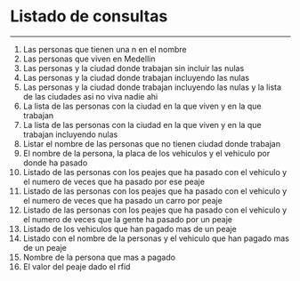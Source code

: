 # Listado de consultas
* * *

1. Las personas que tienen una n en el nombre
1. Las personas que viven en Medellin
1. Las personas y la ciudad donde trabajan sin incluir las nulas
1. Las personas y la ciudad donde trabajan incluyendo las nulas
1. Las personas y la ciudad donde trabajan incluyendo las nulas y la lista de las ciudades asi no viva nadie ahi
1. La lista de las personas con la ciudad en la que viven y en la que trabajan
1. La lista de las personas con la ciudad en la que viven y en la que trabajan incluyendo nulas
1. Listar el nombre de las personas que no tienen ciudad donde trabajan
1. El nombre de la persona, la placa de los vehiculos y el vehiculo por donde ha pasado
1. Listado de las personas con los peajes que ha pasado con el vehiculo y el numero de veces que ha pasado por ese peaje
1. Listado de las personas con los peajes que ha pasado con el vehiculo y el numero de veces que ha pasado un carro por peaje
1. Listado de las personas con los peajes que ha pasado con el vehiculo y el numero de veces que la gente ha pasado por un peaje
1. Listado de los vehiculos que han pagado mas de un peaje
1. Listado con el nombre de la personas y el vehiculo que han pagado mas de un peaje
1. Nombre de la persona que mas a pagado
1. El valor del peaje dado el rfid

